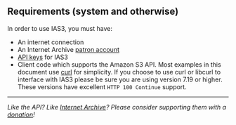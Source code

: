 ## Requirements (system and otherwise)

In order to use IAS3, you must have:

* An internet connection
* An Internet Archive [patron account](http://www.archive.org/account/login.createaccount.php)
* [API keys](http://www.archive.org/account/s3.php) for IAS3
* Client code which supports the Amazon S3 API. Most examples in this document use [curl](http://curl.haxx.se/) for simplicity. If you choose to use curl or libcurl to interface with IAS3 please be sure you are using version 7.19 or higher. These versions have excellent `HTTP 100 Continue` support.

-----

_Like the API? Like [Internet Archive](http://archive.org)? Please consider supporting them with a [donation](http://archive.org/donate/)!_

